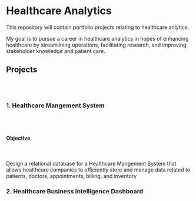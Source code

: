 # Healthcare Analytics

This repository will contain portfolio projects relating to healthcare anlytics.

My goal is to pursue a career in healthcare analytics in hopes of enhancing healthcare by streamlining operations, facilitating research, and improving stakeholder knowledge and patient care.

<h2>Projects</h2>
<br></br>
<h3>1. Healthcare Mangement System</h3>
<br></br>
<h4>Objective</h4>
<br></br>
Design a relational database for a Healthcare Mangement System that allows healthcare companies to efficiently store and manage data related to patients, doctors, appointments, billing, and inventory





<h3>2. Healthcare Business Intelligence Dashboard</h3>

